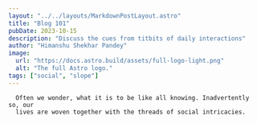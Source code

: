 ```yaml
---
layout: "../../layouts/MarkdownPostLayout.astro"
title: "Blog 101"
pubDate: 2023-10-15
description: "Discuss the cues from titbits of daily interactions"
author: "Himanshu Shekhar Pandey"
image:
  url: "https://docs.astro.build/assets/full-logo-light.png"
  alt: "The full Astro logo."
tags: ["social", "slope"]
---
```


      Often we wonder, what it is to be like all knowing. Inadvertently so, our
      lives are woven together with the threads of social intricacies.
